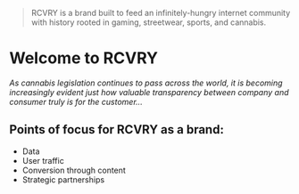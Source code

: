 > RCVRY is a brand built to feed an infinitely-hungry internet community with history rooted in gaming, streetwear, sports, and cannabis. 

Welcome to RCVRY
=========================
*As cannabis legislation continues to pass across the world, it is becoming increasingly evident just how valuable transparency between company and consumer truly is for the customer...*

Points of focus for RCVRY as a brand:
--------------------------

* Data
* User traffic
* Conversion through content
* Strategic partnerships
<!--

**Here are some ideas to get you started:**

🙋‍♀️ A short introduction - what is your organization all about?
🌈 Contribution guidelines - how can the community get involved?
👩‍💻 Useful resources - where can the community find your docs? Is there anything else the community should know?
🍿 Fun facts - what does your team eat for breakfast?
🧙 Remember, you can do mighty things with the power of [Markdown](https://docs.github.com/github/writing-on-github/getting-started-with-writing-and-formatting-on-github/basic-writing-and-formatting-syntax)
-->
